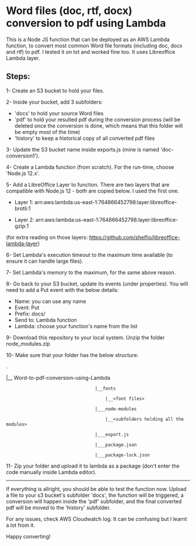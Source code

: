 # Word files (doc, rtf, docx) conversion to pdf using Lambda

This is a Node JS function that can be deployed as an AWS Lambda function, to convert most common Word file formats (including doc, docx and rtf) to pdf. I tested it on txt and worked fine too. It uses Libreoffice Lambda layer. 

## Steps:

1- Create an S3 bucket to hold your files.

2- Inside your bucket, add 3 subfolders: 

- 'docs' to hold your source Word files
- 'pdf' to hold your resulted pdf during the conversion process (will be deleted once the conversion is done, which means that this folder will be empty most of the time)
- 'history' to keep a historical copy of all converted pdf files

3- Update the S3 bucket name inside exports.js (mine is named 'doc-conversion1').

4- Create a Lambda function (from scratch). For the run-time, choose 'Node.js 12.x'.

5- Add a LibreOffice Layer to function. There are two layers that are compatible with Node.js 12 - both are copied below. I used the first one.

- Layer 1: arn:aws:lambda:us-east-1:764866452798:layer:libreoffice-brotli:1

- Layer 2: arn:aws:lambda:us-east-1:764866452798:layer:libreoffice-gzip:1

(for extra reading on those layers: https://github.com/shelfio/libreoffice-lambda-layer)

6- Set Lambda's execution timeout to the maximum time available (to ensure it can handle large files).

7- Set Lambda's memory to the maximum, for the same above reason.

8- Go back to your S3 bucket, update its events (under properties). You will need to add a Put event with the below details:

- Name: you can use any name
- Event: Put
- Prefix: docs/
- Send to: Lambda function
- Lambda: choose your function's name from the list

9- Download this repository to your local system. Unzip the folder node_modules.zip

10- Make sure that your folder has the below structure:


.

|__ Word-to-pdf-conversion-using-Lambda

                                      |__fonts
                                  
                                          |__<font files>
                                      
                                      |___node-modules
                                  
                                          |__<subfolders holding all the modules>
                                      
                                      |___export.js
                                  
                                      |___package.json
                                  
                                      |___package-lock.json


11- Zip your folder and upload it to lambda as a package (don't enter the code manually inside Lambda editor).

--------------------------------------------------------------------------------------------------------

If everything is allright, you should be able to test the function now. Upload a file to your s3 bucket's subfolder 'docs', the function will be triggered, a conversion will happen inside the 'pdf' subfolder, and the final converted pdf will be moved to the 'history' subfolder. 

For any issues, check AWS Cloudwatch log. It can be confusing but I learnt a lot from it.

Happy converting!
